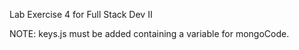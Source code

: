Lab Exercise 4 for Full Stack Dev II

NOTE: keys.js must be added containing a variable for mongoCode.